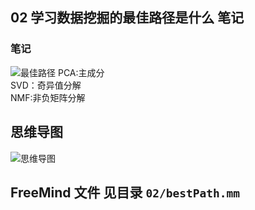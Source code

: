 ## 02 学习数据挖掘的最佳路径是什么 笔记

### 笔记

![最佳路径](./bestPath.png)
PCA:主成分  
SVD：奇异值分解  
NMF:非负矩阵分解  

## 思维导图

![思维导图](./bestPathMind.png)

## FreeMind 文件 见目录 `02/bestPath.mm`
